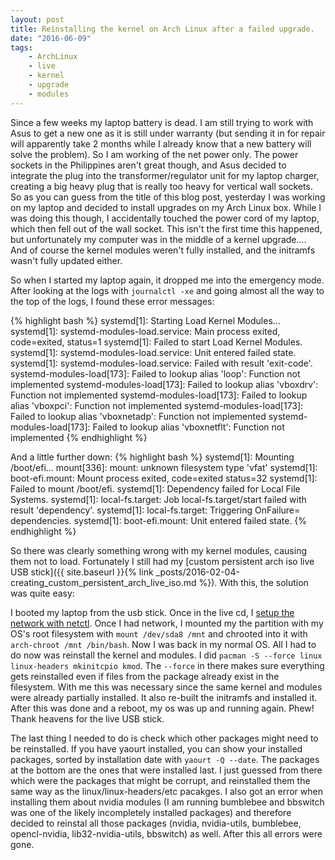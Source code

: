 ```yaml
---
layout: post
title: Reinstalling the kernel on Arch Linux after a failed upgrade.
date: "2016-06-09"
tags: 
    - ArchLinux
    - live
    - kernel
    - upgrade
    - modules
---
```

Since a few weeks my laptop battery is dead. I am still trying to work with Asus to get a new one as it is still under warranty (but sending it in for repair will apparently take 2 months while I already know that a new battery will solve the problem). So I am working of the net power only. The power sockets in the Philippines aren't great though, and Asus decided to integrate the plug into the transformer/regulator unit for my laptop charger, creating a big heavy plug that is really too heavy for vertical wall sockets. So as you can guess from the title of this blog post, yesterday I was working on my laptop and decided to install upgrades on my Arch Linux box. While I was doing this though, I accidentally touched the power cord of my laptop, which then fell out of the wall socket. This isn't the first time this happened, but unfortunately my computer was in the middle of a kernel upgrade.... And of course the kernel modules weren't fully installed, and the initramfs wasn't fully updated either. 

So when I started my laptop again, it dropped me into the emergency mode. After looking at the logs with ```journalctl -xe``` and going almost all the way to the top of the logs, I found these error messages:

{% highlight bash %}
systemd[1]: Starting Load Kernel Modules...
systemd[1]: systemd-modules-load.service: Main process exited, code=exited, status=1
systemd[1]: Failed to start Load Kernel Modules.
systemd[1]: systemd-modules-load.service: Unit entered failed state.
systemd[1]: systemd-modules-load.service: Failed with result 'exit-code'.
systemd-modules-load[173]: Failed to lookup alias 'loop': Function not implemented
systemd-modules-load[173]: Failed to lookup alias 'vboxdrv': Function not implemented
systemd-modules-load[173]: Failed to lookup alias 'vboxpci': Function not implemented
systemd-modules-load[173]: Failed to lookup alias 'vboxnetadp': Function not implemented
systemd-modules-load[173]: Failed to lookup alias 'vboxnetflt': Function not implemented
{% endhighlight %}

And a little further down:
{% highlight bash %}
systemd[1]: Mounting /boot/efi...
mount[336]: mount: unknown filesystem type 'vfat'
systemd[1]: boot-efi.mount: Mount process exited, code=exited status=32
systemd[1]: Failed to mount /boot/efi.
systemd[1]: Dependency failed for Local File Systems.
systemd[1]: local-fs.target: Job local-fs.target/start failed with result 'dependency'.
systemd[1]: local-fs.target: Triggering OnFailure= dependencies.
systemd[1]: boot-efi.mount: Unit entered failed state.
{% endhighlight %}


So there was clearly something wrong with my kernel modules, causing them not to load. Fortunately I still had my [custom persistent arch iso live USB stick]({{ site.baseurl }}{% link _posts/2016-02-04-creating_custom_persistent_arch_live_iso.md %}). With this, the solution was quite easy:

I booted my laptop from the usb stick. Once in the live cd, I [setup the network with netctl](https://wiki.archlinux.org/index.php/netctl#Wireless_.28WPA-PSK.29). Once I had network, I mounted my the partition with my OS's root filesystem with ```mount /dev/sda8 /mnt``` and chrooted into it with ```arch-chroot /mnt /bin/bash```. Now I was back in my normal OS. All I had to do now was reinstall the kernel and modules. I did ```pacman -S --force linux linux-headers mkinitcpio kmod```. The ```--force``` in there makes sure everything gets reinstalled even if files from the package already exist in the filesystem. With me this was necessary since the same kernel and modules were already partially installed. It also re-built the initramfs and installed it. After this was done and a reboot, my os was up and running again. Phew! Thank heavens for the live USB stick.

The last thing I needed to do is check which other packages might need to be reinstalled. If you have yaourt installed, you can show your installed packages, sorted by installation date with ```yaourt -Q --date```. The packages at the bottom are the ones that were installed last. I just guessed from there which were the packages that might be corrupt, and reinstalled them the same way as the linux/linux-headers/etc pacakges. I also got an error when installing them about nvidia modules (I am running bumblebee and bbswitch was one of the likely incompletely installed packages) and therefore decided to reinstal all those packages (nvidia, nvidia-utils, bumblebee, opencl-nvidia, lib32-nvidia-utils, bbswitch) as well. After this all errors were gone.
